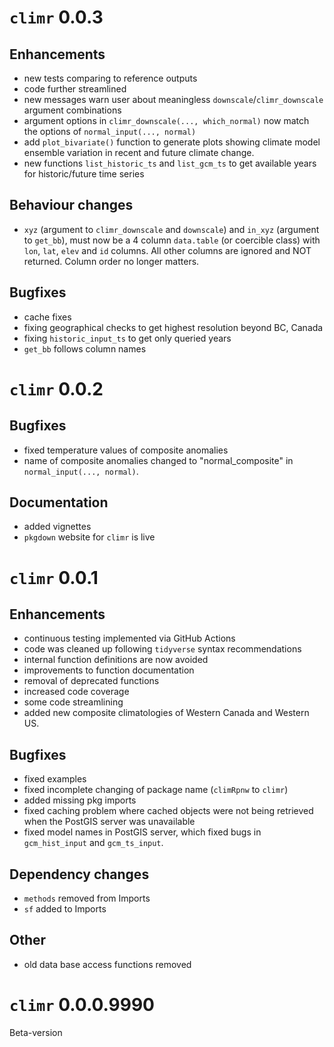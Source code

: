 # `climr` 0.0.3
## Enhancements
* new tests comparing to reference outputs
* code further streamlined
* new messages warn user about meaningless `downscale`/`climr_downscale` argument combinations
* argument options in `climr_downscale(..., which_normal)` now match the options of `normal_input(..., normal)`
* add `plot_bivariate()` function to generate plots showing climate model ensemble variation in recent and future climate change. 
* new functions `list_historic_ts` and `list_gcm_ts` to get available years for historic/future time series

## Behaviour changes
* `xyz` (argument to `climr_downscale` and `downscale`) and `in_xyz` (argument to `get_bb`), must now be a 4 column `data.table` (or coercible class) with `lon`, `lat`, `elev` and `id` columns. All other columns are ignored and NOT returned. Column order no longer matters.

## Bugfixes
* cache fixes
* fixing geographical checks to get highest resolution beyond BC, Canada
* fixing `historic_input_ts` to get only queried years
* `get_bb` follows column names

# `climr` 0.0.2

## Bugfixes
* fixed temperature values of composite anomalies
* name of composite anomalies changed to "normal_composite" in `normal_input(..., normal)`.

## Documentation
* added vignettes
* `pkgdown` website for `climr` is live

# `climr` 0.0.1

## Enhancements
* continuous testing implemented via GitHub Actions
* code was cleaned up following `tidyverse` syntax recommendations
* internal function definitions are now avoided
* improvements to function documentation
* removal of deprecated functions
* increased code coverage
* some code streamlining
* added new composite climatologies of Western Canada and Western US.

## Bugfixes
* fixed examples
* fixed incomplete changing of package name (`climRpnw` to `climr`)
* added missing pkg imports
* fixed caching problem where cached objects were not being retrieved when the PostGIS server was unavailable 
* fixed model names in PostGIS server, which fixed bugs in `gcm_hist_input` and `gcm_ts_input`.

## Dependency changes
* `methods` removed  from Imports
* `sf` added to Imports

## Other
* old data base access functions removed

# `climr` 0.0.0.9990

Beta-version